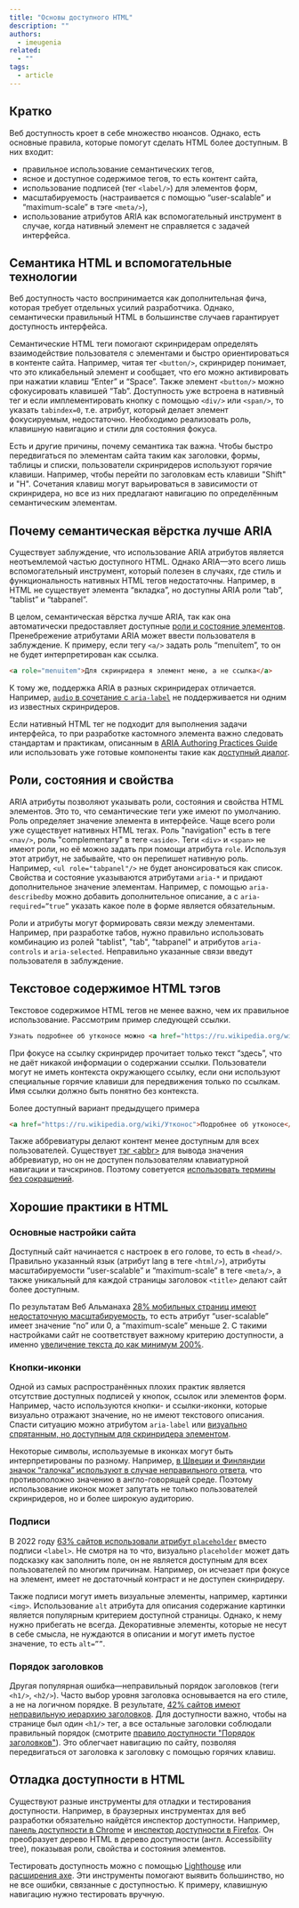 ```yaml
---
title: "Основы доступного HTML"
description: ""
authors:
  - imeugenia
related:
  - ""
tags:
  - article
---
```


<!--
1. В description есть описание для соцсетей и поисковиков, не больше 200 символов
2. В authors есть ники авторов основного текста
3. В contributors перечислены ники всех соавторов и тех, кто работал над текстом (дописали «На практике»? Переписали блок? Вам сюда)
4. В keywords записаны ключевые слова для SEO: пишем сюда слова или фразы, которых нет в тексте статьи, но по ним могут искать этот материал
5. Удалены все пустые теги в шапке
6. Подпапка автора есть в папке _people/_
7. Демки лежат в подпапке _demos/_
8. В related добавлено три ссылки на материалы Доки, которые будут предлагаться в конце. Не добавляем следующий или предыдущий материал в разделе
-->

## Кратко

Веб доступность кроет в себе множество нюансов. Однако, есть основные правила, которые помогут сделать HTML более доступным. В них входит: 
- правильное использование семантических тегов, 
- ясное и доступное содержимое тегов, то есть контент сайта,
- использование подписей (тег `<label/>`) для элементов форм,
- масштабируемость (настраивается с помощью “user-scalable” и “maximum-scale” в тэге `<meta/>`),
- использование атрибутов ARIA как вспомогательный инструмент в случае, когда нативный элемент не справляется с задачей интерфейса.

## Семантика HTML и вспомогательные технологии

Веб доступность часто воспринимается как дополнительная фича, которая требует отдельных усилий разработчика. Однако, семантически правильный HTML в большинстве случаев гарантирует доступность интерфейса. 

Семантические HTML теги помогают скринридерам определять взаимодействие пользователя с элементами и быстро ориентироваться в контенте сайта. Например, читая тег `<button/>`, скринридер понимает, что это кликабельный элемент и сообщает, что его можно активировать при нажатии клавиш “Enter” и “Space”. Также элемент `<button/>` можно сфокусировать клавишей “Tab”. Доступность уже встроена в нативный тег и если имплементировать кнопку с помощью `<div/>` или `<span/>`, то указать `tabindex=0`, т.е. атрибут, который делает элемент фокусируемым, недостаточно. Необходимо реализовать роль, клавишную навигацию и стили для состояния фокуса.

Есть и другие причины, почему семантика так важна. Чтобы быстро передвигаться по элементам сайта таким как заголовки, формы, таблицы и списки, пользователи скринридеров используют горячие клавиши. Например, чтобы перейти по заголовкам есть клавиши "Shift" и "H". Сочетания клавиш могут варьироваться в зависимости от скринридера, но все из них предлагают навигацию по определённым семантическим элементам. 

## Почему семантическая вёрстка лучше ARIA

Существует заблуждение, что использование ARIA атрибутов является неотъемлемой частью доступного HTML. Однако ARIA—это всего лишь вспомогательный инструмент, который полезен в случаях, где стиль и функциональность нативных HTML тегов недостаточны. Например, в HTML не существует элемента “вкладка”, но доступны ARIA роли “tab”, “tablist” и “tabpanel”. 

В целом, семантическая вёрстка лучше ARIA, так как она автоматически предоставляет доступные [роли и состояние элементов](#роли-состояния-и-свойства). Пренебрежение атрибутами ARIA может ввести пользователя в заблуждение. К примеру, если тегу `<a/>` задать роль “menuitem”, то он не будет интерпретирован как ссылка.

```html
<a role="menuitem">Для скринридера я элемент меню, а не ссылка</a> 
```

К тому же, поддержка ARIA в разных скринридерах отличается. Например, [`audio` в сочетание с `aria-label`](https://www.powermapper.com/tests/screen-readers/media/audio-aria-label/) не поддерживается ни одним из известных скринридеров. 

Если нативный HTML тег не подходит для выполнения задачи интерфейса, то при разработке кастомного элемента важно следовать стандартам и практикам, описанным в [ARIA Authoring Practices Guide](https://www.w3.org/WAI/ARIA/apg/patterns/) или использовать уже готовые компоненты такие как [доступный диалог](https://github.com/KittyGiraudel/a11y-dialog). 


## Роли, состояния и свойства

ARIA атрибуты позволяют указывать роли, состояния и свойства HTML элементов. Это то, что семантические теги уже имеют по умолчанию. 
Роль определяет значение элемента в интерфейсе. Чаще всего роли уже существует нативных HTML тегах. Роль "navigation" есть в теге `<nav/>`, роль "complementary" в теге `<aside>`. Теги `<div>` и `<span>` не имеют роли, но её можно задать при помощи атрибута `role`. Используя этот атрибут, не забывайте, что он перепишет нативную роль. Например, `<ul role="tabpanel"/>` не будет анонсироваться как список. 
Свойства и состояние указываются атрибутами `aria-*` и придают дополнительное значение элементам. Например, с помощью `aria-describedby` можно добавить дополнительное описание, а с `aria-required=”true”` указать какое поле в форме является обязательным.

Роли и атрибуты могут формировать связи между элементами. Например, при разработке табов, нужно правильно использовать комбинацию из ролей "tablist", "tab", "tabpanel" и атрибутов `aria-controls` и `aria-selected`. Неправильно указанные связи введут пользователя в заблуждение. 

## Текстовое содержимое HTML тэгов

Текстовое содержимое HTML тегов не менее важно, чем их правильное использование. Рассмотрим пример следующей ссылки.

```html
Узнать подробнее об утконосе можно <a href="https://ru.wikipedia.org/wiki/Утконос">здесь</a>
```

При фокусе на ссылку скринридер прочитает только текст “здесь”, что не даёт никакой информации о содержании ссылки. Пользователи могут не иметь контекста окружающего ссылку, если они используют специальные горячие клавиши для передвижения только по ссылкам. Имя ссылки должно быть понятно без контекста.

Более доступный вариант предыдущего примера

```html
<a href="https://ru.wikipedia.org/wiki/Утконос">Подробнее об утконосе</a>
```

Также аббревиатуры делают контент менее доступным для всех пользователей. Существует [тэг &lt;abbr>](https://doka.guide/html/abbr/) для вывода значения аббревиатур, но он не доступен пользователям клавиатурной навигации и тачскринов. Поэтому советуется [использовать термины без сокращений](https://www.tempertemper.net/blog/abbreviations-can-be-problematic). 

## Хорошие практики в HTML

### Основные настройки сайта

Доступный сайт начинается с настроек в его голове, то есть в `<head/>`. Правильно указанный язык (атрибут lang в теге `<html/>`), атрибуты масштабируемости “user-scalable” и “maximum-scale” в теге `<meta/>`, а также уникальный для каждой страницы заголовок `<title>` делают сайт более доступным. 

По результатам Веб Альманаха [28% мобильных страниц имеют недостаточную масштабируемость](https://almanac.httparchive.org/en/2022/accessibility#zooming-and-scaling), то есть атрибут “user-scalable” имеет значение “no” или 0, а “maximum-scale” меньше 2. С такими настройками сайт не соответствует важному критерию доступности, а именно [увеличение текста до как минимум 200%](https://www.w3.org/WAI/WCAG21/Understanding/resize-text).

### Кнопки-иконки

Одной из самых распространённых плохих практик является отсутствие доступных подписей у кнопок, ссылок или элементов форм. Например, часто используются кнопки- и ссылки-иконки, которые визуально отражают значение, но не имеют текстового описания. Спасти ситуацию можно атрибутом `aria-label` или [визуально спрятанным, но доступным для скринридера элементом](https://kittygiraudel.com/snippets/sr-only-class/). 

Некоторые символы, используемые в иконках могут быть интерпретированы по разному. Например, [в Швеции и Финляндии значок “галочка” используют в случае неправильного ответа](https://en.wikipedia.org/wiki/Check_mark#:~:text=place%20check%20marks.-,International%20differences,-%5Bedit%5D), что противоположно значению в англо-говорящей среде. Поэтому использование иконок может запутать не только пользователей скринридеров, но и более широкую аудиторию.

### Подписи

В 2022 году [63% сайтов использовали атрибут `placeholder`](https://almanac.httparchive.org/en/2022/accessibility#placeholder-attribute) вместо подписи `<label>`. Не смотря на то что, визуально `placeholder` может дать подсказку как заполнить поле, он не является доступным для всех пользователей по многим причинам. Например, он исчезает при фокусе на элемент, имеет не достаточный контраст и не доступен скинридеру.

Также подписи могут иметь визуальные элементы, например, картинки `<img>`. Использование `alt` атрибута для описания содержание картинки является популярным критерием доступной страницы. Однако, к нему нужно прибегать не всегда. Декоративные элементы, которые не несут в себе смысла, не нуждаются в описании и могут иметь пустое значение, то есть `alt=””`.

### Порядок заголовков

Другая популярная ошибка—неправильный порядок заголовков (теги `<h1/>`, `<h2/>`). Часто выбор уровня заголовка основывается на его стиле, а не на логичном порядке. В результате, [42% сайтов имеют неправильную иерархию заголовков](https://almanac.httparchive.org/en/2022/accessibility#landmarks). Для доступности важно, чтобы на странице был один `<h1/>` тег, а все остальные заголовки соблюдали правильный порядок (смотрите [правило доступности "Порядок заголовков"](https://dequeuniversity.com/rules/axe/4.4/heading-order)). Это облегчает навигацию по сайту, позволяя передвигаться от заголовка к заголовку с помощью горячих клавиш.

## Отладка доступности в HTML

Существуют разные инструменты для отладки и тестирования доступности. Например, в браузерных инструментах для веб разработки обязательно найдётся инспектор доступности. Например, [панель доступности в Chrome](https://developer.chrome.com/docs/devtools/accessibility/reference/#explore-tree) и [инспектор доступности в Firefox](https://firefox-source-docs.mozilla.org/devtools-user/accessibility_inspector/#accessing-the-accessibility-inspector). Он преобразует дерево HTML в дерево доступности (англ. Accessibility tree), показывая роли, свойства и состояния элементов. 

Тестировать доступность можно с помощью [Lighthouse](https://developer.chrome.com/docs/lighthouse/accessibility/scoring/) или [расширения axe](https://chrome.google.com/webstore/detail/axe/lhdoppojpmngadmnindnejefpokejbdd). Эти инструменты помогают выявить большинство, но не все ошибки, связанные с доступностью. К примеру, клавишную навигацию нужно тестировать вручную.